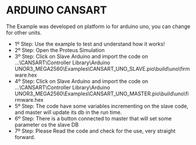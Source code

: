 # ARDUINO CANSART

The Example was developed on platform io for arduino uno, you can change for other units.

- 1º Step: Use the example to test and understand how it works!
- 2º Step: Open the Proteus Simulation
- 3º Step: Click on Slave Arduino and import the code on ...\CANSART\Controller Library\Arduino UNOR3_MEGA2560\Examples\CANSART_UNO_SLAVE\.pio\build\uno\firmware.hex
- 4º Step: Click on Slave Arduino and import the code on ...\CANSART\Controller Library\Arduino UNOR3_MEGA2560\Examples\CANSART_UNO_MASTER\.pio\build\uno\firmware.hex
- 5º Step: The code have some variables incrementing on the slave code, and master will update its db in the run time.
- 6º Step: There is a button connected to master that will set some parameter os the slave DB
- 7º Step: Please Read the code and check for the use, very straight forward.